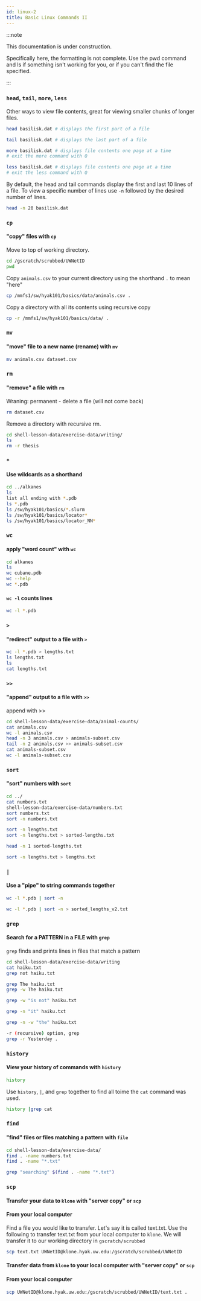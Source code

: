 ```yaml
---
id: linux-2
title: Basic Linux Commands II
---
```


:::note

This documentation is under construction.

Specifically here, the formatting is not complete. Use the pwd command and ls if something isn't working for you, or if you can't find the file specified.

:::

### `head`, `tail`, `more`, `less`

Other ways to view file contents, great for viewing smaller chunks of longer files. 

```bash
head basilisk.dat # displays the first part of a file

tail basilisk.dat # displays the last part of a file

more basilisk.dat # displays file contents one page at a time
# exit the more command with Q

less basilisk.dat # displays file contents one page at a time
# exit the less command with Q
```

By default, the head and tail commands display the first and last 10 lines of a file. To view a specific number of lines use `-n` followed by the desired number of lines.
```bash
head -n 20 basilisk.dat
```
### `cp`
#### "copy" files with `cp` 

Move to top of working directory. 

```bash
cd /gscratch/scrubbed/UWNetID
pwd
```
Copy `animals.csv` to your current directory using the shorthand `.` to mean "here"
```bash
cp /mmfs1/sw/hyak101/basics/data/animals.csv .
```
Copy a directory with all its contents using recursive copy
```bash
cp -r /mmfs1/sw/hyak101/basics/data/ .
```

### `mv`
#### "move" file to a new name (rename) with `mv`

```bash
mv animals.csv dataset.csv
```

### `rm`
#### "remove" a file with `rm`

Wraning: permanent - delete a file (will not come back)
```bash
rm dataset.csv
```

Remove a directory with recursive rm.

```bash
cd shell-lesson-data/exercise-data/writing/
ls
rm -r thesis
```

### `*`
#### Use wildcards as a shorthand 

```bash
cd ../alkanes
ls
list all ending with *.pdb
ls *.pdb
ls /sw/hyak101/basics/*.slurm
ls /sw/hyak101/basics/locator*
ls /sw/hyak101/basics/locator_NN*
```


### `wc`
#### apply "word count" with `wc`

```bash
cd alkanes
ls 
wc cubane.pdb
wc --help
wc *.pdb
```

#### `wc -l` counts lines
```bash
wc -l *.pdb
```

### `>`
#### "redirect" output to a file with `>`
```bash
wc -l *.pdb > lengths.txt
ls lengths.txt
ls
cat lengths.txt
```

### `>>`
#### "append" output to a file with `>>`
append with >>
```bash
cd shell-lesson-data/exercise-data/animal-counts/
cat animals.csv
wc -l animals.csv
head -n 3 animals.csv > animals-subset.csv
tail -n 2 animals.csv >> animals-subset.csv
cat animals-subset.csv
wc -l animals-subset.csv
```

### `sort`
#### "sort" numbers with `sort`
```bash
cd ../
cat numbers.txt
shell-lesson-data/exercise-data/numbers.txt
sort numbers.txt
sort -n numbers.txt

sort -n lengths.txt
sort -n lengths.txt > sorted-lengths.txt

head -n 1 sorted-lengths.txt

sort -n lengths.txt > lengths.txt
```

### `|`
#### Use a "pipe" to string commands together

```bash
wc -l *.pdb | sort -n

wc -l *.pdb | sort -n > sorted_lengths_v2.txt
```

### `grep`
#### Search for a PATTERN in a FILE with `grep`

`grep` finds and prints lines in files that match a pattern

```bash
cd shell-lesson-data/exercise-data/writing
cat haiku.txt
grep not haiku.txt

grep The haiku.txt
grep -w The haiku.txt

grep -w "is not" haiku.txt

grep -n "it" haiku.txt

grep -n -w "the" haiku.txt

-r (recursive) option, grep
grep -r Yesterday .
```

### `history`
#### View your history of commands with `history`
```bash
history
```

Use `history`, `|`, and `grep` together to find all toime the `cat` command was used. 
```bash
history |grep cat
```

### `find`
#### "find" files or files matching a pattern with `file`

```bash
cd shell-lesson-data/exercise-data/
find . -name numbers.txt
find . -name "*.txt"

grep "searching" $(find . -name "*.txt")
```
### `scp`
#### Transfer your data to `klone` with "server copy" or `scp`

#### From your local computer
Find a file you would like to transfer. Let's say it is called text.txt. Use the following to transfer text.txt from your local computer to `klone`. We will transfer it to our working directory in `gscratch/scrubbed`

```bash
scp text.txt UWNetID@klone.hyak.uw.edu:/gscratch/scrubbed/UWNetID
```

#### Transfer data from `klone` to your local computer with "server copy" or `scp`
#### From your local computer
```bash
scp UWNetID@klone.hyak.uw.edu:/gscratch/scrubbed/UWNetID/text.txt .
```
